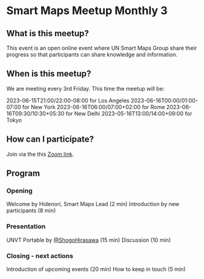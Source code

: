 # Smart Maps Meetup Monthly 3

## What is this meetup?

This event is an open online event where UN Smart Maps Group share their progress so that participants can share knowledge and information.

## When is this meetup?
We are meeting every 3rd Friday. This time the meetup will be:

2023-06-15T21:00/22:00-08:00 for Los Angeles
2023-06-16T00:00/01:00-07:00 for New York
2023-06-16T06:00/07:00+02:00 for Rome
2023-06-16T09:30/10:30+05:30 for New Delhi
2023-05-16T13:00/14:00+09:00 for Tokyo

## How can I participate?

Join via the this [Zoom link](https://ucla.zoom.us/meeting/register/tJcoc-mvrTovG920aIcgb-64RaKdVWKTb1Ik).

## Program

### Opening

Welcome by Hidenori, Smart Maps Lead (2 min)
Introduction by new participants (8 min)

### Presentation

UNVT Portable by [@ShogoHirasawa](https://github.com/ShogoHirasawa) (15 min)
Discussion (10 min)

### Closing - next actions

Introduction of upcoming events (20 min)
How to keep in touch (5 min)